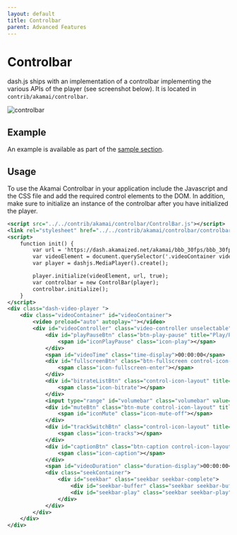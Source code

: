 ```yaml
---
layout: default
title: Controlbar
parent: Advanced Features
---
```


# Controlbar
dash.js ships with an implementation of a controlbar implementing the various APIs of the player (see screenshot below).
It is located in `contrib/akamai/controlbar`.

![controlbar]({{site.baseurl}}/assets/images/controlbar.jpg)

## Example
An example is available as part of the [sample section](https://reference.dashif.org/dash.js/nightly/samples/getting-started/controlbar.html).

## Usage
To use the Akamai Controlbar in your application include the Javascript and the CSS file and add the required control elements to the DOM. In addition, make sure 
to initialize an instance of the controlbar after you have initialized the player.

````xml
<script src="../../contrib/akamai/controlbar/ControlBar.js"></script>
<link rel="stylesheet" href="../../contrib/akamai/controlbar/controlbar.css">
<script>
    function init() {
        var url = 'https://dash.akamaized.net/akamai/bbb_30fps/bbb_30fps.mpd';
        var videoElement = document.querySelector('.videoContainer video');
        var player = dashjs.MediaPlayer().create();

        player.initialize(videoElement, url, true);
        var controlbar = new ControlBar(player);
        controlbar.initialize();
    }
</script>
<div class="dash-video-player ">
    <div class="videoContainer" id="videoContainer">
        <video preload="auto" autoplay=""></video>
        <div id="videoController" class="video-controller unselectable">
            <div id="playPauseBtn" class="btn-play-pause" title="Play/Pause">
                <span id="iconPlayPause" class="icon-play"></span>
            </div>
            <span id="videoTime" class="time-display">00:00:00</span>
            <div id="fullscreenBtn" class="btn-fullscreen control-icon-layout" title="Fullscreen">
                <span class="icon-fullscreen-enter"></span>
            </div>
            <div id="bitrateListBtn" class="control-icon-layout" title="Bitrate List">
                <span class="icon-bitrate"></span>
            </div>
            <input type="range" id="volumebar" class="volumebar" value="1" min="0" max="1" step=".01">
            <div id="muteBtn" class="btn-mute control-icon-layout" title="Mute">
                <span id="iconMute" class="icon-mute-off"></span>
            </div>
            <div id="trackSwitchBtn" class="control-icon-layout" title="A/V Tracks">
                <span class="icon-tracks"></span>
            </div>
            <div id="captionBtn" class="btn-caption control-icon-layout" title="Closed Caption">
                <span class="icon-caption"></span>
            </div>
            <span id="videoDuration" class="duration-display">00:00:00</span>
            <div class="seekContainer">
                <div id="seekbar" class="seekbar seekbar-complete">
                    <div id="seekbar-buffer" class="seekbar seekbar-buffer"></div>
                    <div id="seekbar-play" class="seekbar seekbar-play"></div>
                </div>
            </div>
        </div>
    </div>
</div>
````



